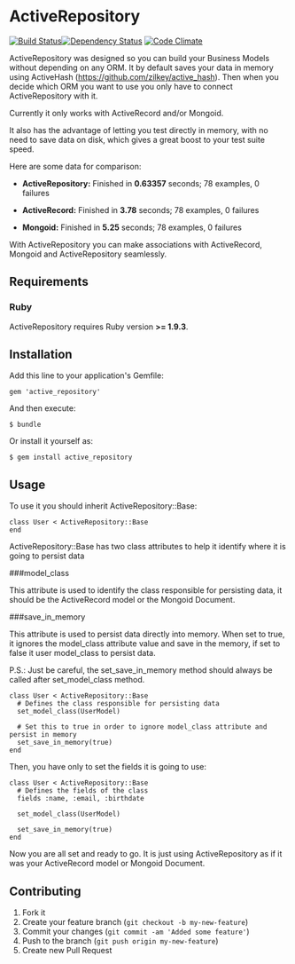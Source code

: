 # ActiveRepository

[![Build Status](https://secure.travis-ci.org/efreesen/active_repository.png)](http://travis-ci.org/efreesen/active_repository)[![Dependency Status](https://gemnasium.com/efreesen/active_repository.png)](https://gemnasium.com/efreesen/active_repository) [![Code Climate](https://codeclimate.com/badge.png)](https://codeclimate.com/github/efreesen/active_repository)

ActiveRepository was designed so you can build your Business Models without depending on any ORM. It by default saves your data in memory using ActiveHash (https://github.com/zilkey/active_hash). Then when you decide which ORM you want to use you only have to connect ActiveRepository with it.

Currently it only works with ActiveRecord and/or Mongoid.

It also has the advantage of letting you test directly in memory, with no need to save data on disk, which gives a great boost to your test suite speed.

Here are some data for comparison:

* **ActiveRepository:**
  Finished in **0.63357** seconds;
  78 examples, 0 failures

* **ActiveRecord:**
  Finished in **3.78** seconds;
  78 examples, 0 failures

* **Mongoid:**
  Finished in **5.25** seconds;
  78 examples, 0 failures

With ActiveRepository you can make associations with ActiveRecord, Mongoid and ActiveRepository seamlessly.

## Requirements

### Ruby

ActiveRepository requires Ruby version **>= 1.9.3**.

## Installation

Add this line to your application's Gemfile:

    gem 'active_repository'

And then execute:

    $ bundle

Or install it yourself as:

    $ gem install active_repository

## Usage

To use it you should inherit ActiveRepository::Base:

    class User < ActiveRepository::Base
    end

ActiveRepository::Base has two class attributes to help it identify where it is going to persist data

###model_class

This attribute is used to identify the class responsible for persisting data, it should be the ActiveRecord model or the Mongoid Document.

###save_in_memory

This attribute is used to persist data directly into memory. When set to true, it ignores the model_class attribute value and save in the memory, if set to false it user model_class to persist data.

P.S.: Just be careful, the set_save_in_memory method should always be called after set_model_class method.

    class User < ActiveRepository::Base
      # Defines the class responsible for persisting data
      set_model_class(UserModel)

      # Set this to true in order to ignore model_class attribute and persist in memory
      set_save_in_memory(true)
    end

Then, you have only to set the fields it is going to use:

    class User < ActiveRepository::Base
      # Defines the fields of the class
      fields :name, :email, :birthdate

      set_model_class(UserModel)

      set_save_in_memory(true)
    end

Now you are all set and ready to go. It is just using ActiveRepository as if it was your ActiveRecord model or Mongoid Document.

## Contributing

1. Fork it
2. Create your feature branch (`git checkout -b my-new-feature`)
3. Commit your changes (`git commit -am 'Added some feature'`)
4. Push to the branch (`git push origin my-new-feature`)
5. Create new Pull Request

